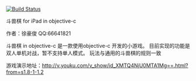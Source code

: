 
[![Build Status](https://travis-ci.org/mick20/animalchess.svg?branch=master)](https://travis-ci.org/mick20/animalchess)

斗兽棋 for iPad in objective-c

作者：徐豪俊 QQ:66641821

斗兽棋 in objective-c 是一款使用objective-c 开发的小游戏。
目前实现的功能是双人单机对战，暂不支持单人模式。
玩法与通用的斗兽棋的规则一致

游戏演示地址：http://v.youku.com/v_show/id_XMTQ4NjU0MTA1Mg==.html?from=s1.8-1-1.2
